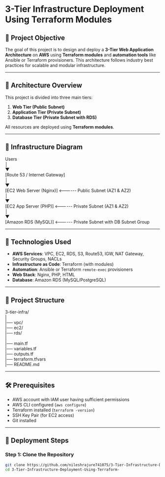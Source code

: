# 3-Tier Infrastructure Deployment Using Terraform Modules

## 📝 Project Objective

The goal of this project is to design and deploy a **3-Tier Web Application Architecture** on **AWS** using **Terraform modules** and **automation tools** like Ansible or Terraform provisioners. This architecture follows industry best practices for scalable and modular infrastructure.

---

## 🧱 Architecture Overview

This project is divided into three main tiers:

1. **Web Tier (Public Subnet)**
2. **Application Tier (Private Subnet)**
3. **Database Tier (Private Subnet with RDS)**

All resources are deployed using **Terraform modules**.

---

## 📐 Infrastructure Diagram

Users  
│  
▼  
[Route 53 / Internet Gateway]  
│  
▼   
[EC2 Web Server (Nginx)] <------ Public Subnet (AZ1 & AZ2)  
│   
▼   
[EC2 App Server (PHP)] <------ Private Subnet (AZ1 & AZ2)  
│    
▼    
[Amazon RDS (MySQL)] <------ Private Subnet with DB Subnet Group   
  
---  
   
## 🔧 Technologies Used

- **AWS Services**: VPC, EC2, RDS, S3, Route53, IGW, NAT Gateway, Security Groups, NACLs
- **Infrastructure as Code**: Terraform (with modules)
- **Automation**: Ansible or Terraform `remote-exec` provisioners
- **Web Stack**: Nginx, PHP, HTML
- **Database**: Amazon RDS (MySQL/PostgreSQL)

---
   
## 📁 Project Structure
  
3-tier-infra/    
|        
|── vpc/      
|── ec2/     
|── rds/     
|             
|── main.tf      
|── variables.tf  
|── outputs.tf       
|── terraform.tfvars     
|── README.md     
           
---         
                        
## 🛠️ Prerequisites           

- AWS account with IAM user having sufficient permissions
- AWS CLI configured (`aws configure`)
- Terraform installed (`terraform -version`)
- SSH Key Pair (for EC2 access)
- Git installed

---

## 🚀 Deployment Steps

### Step 1: Clone the Repository

```bash
git clone https://github.com/nileshrajure741075/3-Tier-Infrastructure-Deployment-Using-Terraform-.git
cd 3-Tier-Infrastructure-Deployment-Using-Terraform-
